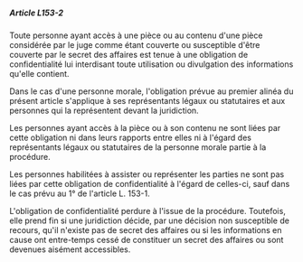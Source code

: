 ##### Article L153-2

Toute personne ayant accès à une pièce ou au contenu d'une pièce considérée par le juge comme étant couverte ou susceptible d'être couverte par le secret des affaires est tenue à une obligation de confidentialité lui interdisant toute utilisation ou divulgation des informations qu'elle contient.

Dans le cas d'une personne morale, l'obligation prévue au premier alinéa du présent article s'applique à ses représentants légaux ou statutaires et aux personnes qui la représentent devant la juridiction.

Les personnes ayant accès à la pièce ou à son contenu ne sont liées par cette obligation ni dans leurs rapports entre elles ni à l'égard des représentants légaux ou statutaires de la personne morale partie à la procédure.

Les personnes habilitées à assister ou représenter les parties ne sont pas liées par cette obligation de confidentialité à l'égard de celles-ci, sauf dans le cas prévu au 1° de l'article L. 153-1.

L'obligation de confidentialité perdure à l'issue de la procédure. Toutefois, elle prend fin si une juridiction décide, par une décision non susceptible de recours, qu'il n'existe pas de secret des affaires ou si les informations en cause ont entre-temps cessé de constituer un secret des affaires ou sont devenues aisément accessibles.

